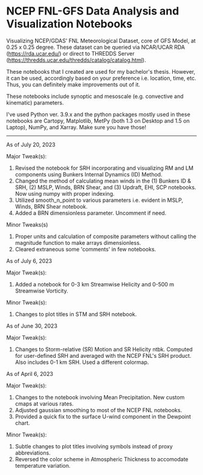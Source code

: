 # NCEP FNL-GFS Data Analysis and Visualization Notebooks

Visualizing NCEP/GDAS' FNL Meteorological Dataset, core of GFS Model, 
at 0.25 x 0.25 degree. These dataset can be queried via NCAR/UCAR RDA (https://rda.ucar.edu/) or
direct to THREDDS Server (https://thredds.ucar.edu/thredds/catalog/catalog.html).

These notebooks that I created are used for my bachelor's thesis. However, it 
can be used, accordingly based on your preference i.e. location, time, etc. Thus, you can definitely
make improvements out of it.

These notebooks include synoptic and mesoscale (e.g. convective and kinematic) parameters.

I've used Python ver. 3.9.x and the python packages mostly used in these notebooks are Cartopy, Matplotlib, MetPy (both 1.3 on Desktop and 1.5 on Laptop), NumPy, and Xarray. Make sure you have those!

---------------
As of July 20, 2023

Major Tweak(s):
1. Revised the notebook for SRH incorporating and visualizing RM and LM components using Bunkers Internal Dynamics (ID) Method.
2. Changed the method of calculating mean winds in the (1) Bunkers ID & SRH, (2) MSLP, Winds, BRN Shear, and (3) Updraft, EHI, SCP notebooks. Now using numpy with proper indexing.
3. Utilized smooth_n_point to various parameters i.e. evident in MSLP, Winds, BRN Shear notebook.
4. Added a BRN dimensionless parameter. Uncomment if need.

Minor Tweaks(s)
1. Proper units and calculation of composite parameters without calling the magnitude function to make arrays dimensionless.
2. Cleared extraneous some 'comments' in few notebooks.

As of July 6, 2023

Major Tweak(s):
1. Added a notebook for 0-3 km Streamwise Helicity and 0-500 m Streamwise Vorticity.

Minor Tweak(s):
1. Changes to plot titles in STM and SRH notebook.

As of June 30, 2023

Major Tweak(s):
1. Changes to Storm-relative (SR) Motion and SR Helicity ntbk. Computed for user-defined SRH and averaged
with the NCEP FNL's SRH product. Also includes 0-1 km SRH. Used a different colormap.

As of April 6, 2023

Major Tweak(s):
1. Changes to the notebook involving Mean Precipitation. New custom cmaps at various rates.
2. Adjusted gaussian smoothing to most of the NCEP FNL notebooks.
3. Provided a quick fix to the surface U-wind component in the Dewpoint chart. 

Minor Tweak(s):
1. Subtle changes to plot titles involving symbols instead of proxy abbreviations. 
2. Reversed the color scheme in Atmospheric Thickness to accomodate temperature variation.
